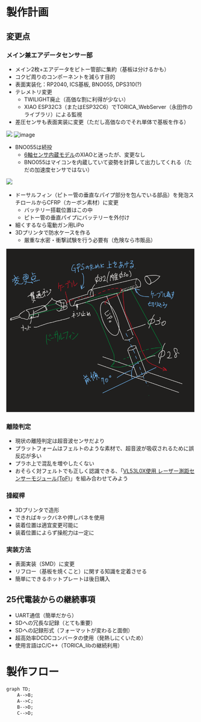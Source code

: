 # 製作計画
## 変更点
### メイン兼エアデータセンサー部
- メイン2枚+エアデータをピトー管部に集約（基板は分けるかも）
- コクピ周りのコンポーネントを減らす目的
- 表面実装化：RP2040, ICS基板, BNO055, DPS310(?)
- テレメトリ変更
  - TWILIGHT廃止（高価な割に利得が少ない）
  - XIAO ESP32C3（またはESP32C6）でTORICA_WebServer（永田作のライブラリ）による監視
- 差圧センサも表面実装に変更（ただし高価なのでそれ単体で基板を作る）
<!---
<img src="https://github.com/user-attachments/assets/a04073a2-bf50-4d67-8184-97ad48126de8" width="500px">
--->
<img src="https://github.com/user-attachments/assets/5d2e05b0-675a-4b21-9033-57a4587434e4" width="500px">

<img width="500px" alt="image" src="https://github.com/user-attachments/assets/0298a172-b9f8-4328-8565-d1b60c9bb885" />

- BNO055は続投
  - [6軸センサ内蔵モデル](https://www.switch-science.com/products/8146)のXIAOと迷ったが、変更なし
  - BNO055はマイコンを内蔵していて姿勢を計算して出力してくれる（ただの加速度センサではない）
<!--
<img src="https://github.com/user-attachments/assets/434e141c-613b-40f4-a5b1-230658cab35c" width="500px" />
-->
<img src="https://github.com/user-attachments/assets/8d33c21a-9d61-4dc3-8ca0-5c44fc5b36aa" width="800px" />  


- ドーサルフィン（ピトー管の垂直なパイプ部分を包んでいる部品）を発泡スチロールからCFRP（カーボン素材）に変更
  - バッテリー搭載位置はこの中
  - ピトー管の垂直パイプにバッテリーを外付け
- 細くするなら電動ガン用LiPo
- 3Dプリンタで防水ケースを作る
  - 厳重な水密・衝撃試験を行う必要有（危険なら市販品）
<img width="500px" alt="image" src="img/airdata.png" />



### 離陸判定
- 現状の離陸判定は超音波センサだより
- プラットフォームはフェルトのような素材で、超音波が吸収されるために誤反応が多い
- プラホ上で混乱を増やしたくない
- おそらく対フェルトでも正しく認識できる、「[VL53L0X使用 レーザー測距センサーモジュール(ToF)](https://akizukidenshi.com/catalog/g/g112590/)」を組み合わせてみよう

### 操縦桿
- 3Dプリンタで造形
- できればキックバネや押しバネを使用
- 装着位置は適宜変更可能に
- 装着位置によらず操舵力は一定に

### 実装方法
- 表面実装（SMD）に変更
- リフロー（基板を焼くこと）に関する知識を定着させる
- 簡単にできるホットプレートは後日購入


## 25代電装からの継続事項
- UART通信（簡単だから）
- SDへの冗長な記録（とても重要）
- SDへの記録形式（フォーマットが変わると面倒）
- 超高効率DCDCコンバータの使用（発熱しにくいため）
- 使用言語はC/C++（TORICA_libの継続利用）

# 製作フロー
```mermaid
graph TD;
    A-->B;
    A-->C;
    B-->D;
    C-->D;
```
